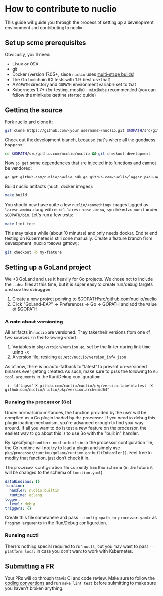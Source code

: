 # How to contribute to nuclio
This guide will guide you through the process of setting up a development environment and contributing to nuclio. 

## Set up some prerequisites
Obviously, you'll need:
- Linux or OSX
- git
- Docker (version 17.05+, since `nuclio` uses [multi-stage builds](https://docs.docker.com/engine/userguide/eng-image/multistage-build/))
- The Go toolchain (CI tests with 1.9, best use that)
- A `GOPATH` directory and `GOPATH` environment variable set to that
- Kubernetes 1.7+ (for testing, mostly) - `minikube` recommended (you can follow the [minikube getting started guide](/docs/setup/k8s/install/k8s-install-minikube.md))

## Getting the source
Fork nuclio and clone it:

```sh
git clone https://github.com/<your username>/nuclio.git $GOPATH/src/github.com/nuclio/nuclio
```

Check out the development branch, because that's where all the goodness happens:

```sh
cd $GOPATH/src/github.com/nuclio/nuclio && git checkout development
```

Now `go get` some dependencies that are injected into functions and cannot be vendored:

```sh
go get github.com/nuclio/nuclio-sdk-go github.com/nuclio/logger pack.ag/amqp
```

Build nuclio artifacts (nuctl, docker images):

```sh
make build
```

You should now have quite a few `nuclio/<something>` images tagged as `latest-amd64` along with `nuctl-latest-<os>-amd64`, symlinked as `nuctl` under `$GOPATH/bin`. Let's run a few tests:

```sh
make lint test
``` 

This may take a while (about 10 minutes) and only needs docker. End to end testing on Kubernetes is still done manually. Create a feature branch from development (nuclio follows gitflow):

```sh
git checkout -b my-feature
```

## Setting up a GoLand project
We <3 GoLand and use it heavily for Go projects. We chose not to include the `.idea` files at this time, but it is super easy to create run/debug targets and use the debugger:
1. Create a new project pointing to $GOPATH/src/github.com/nuclio/nuclio
2. Click "GoLand-EAP" -> Preferences -> Go -> GOPATH and add the value of $GOPATH   

### A note about versioning
All artifacts in `nuclio` are versioned. They take their versions from one of two sources (in the following order):
1. Variables in `pkg/version/version.go`, set by the linker during link time using `-X`
2. A version file, residing at `/etc/nuclio/version_info.json`

As of now, there is no auto-fallback to "latest" to prevent un-versioned binaries ever getting created. As such, make sure to pass the following to `Go tool arguments` in the Run/Debug configuration:
```
-i -ldflags="-X github.com/nuclio/nuclio/pkg/version.label=latest -X github.com/nuclio/nuclio/pkg/version.arch=amd64"
``` 

### Running the processor (Go)
Under normal circumstances, the function provided by the user will be compiled as a Go plugin loaded by the processor. If you need to debug this plugin loading mechanism, you're advanced enough to find your way around. If all you want to do is test a new feature on the processor, the easiest way to go about this is to use Go with the "built in" handler. 

By specifying `handler: nuclio:builtin` in the processor configuration file, the Go runtime will not try to load a plugin and simply use `pkg/processor/runtime/golang/runtime.go:builtInHandler()`. Feel free to modify that function, just don't check it in. 

The processor configuration file currently has this schema (in the future it will be changed to the schema of `function.yaml`):

```yaml
dataBindings: {}
function:
  handler: nuclio:builtin
  runtime: golang
logger:
  level: debug
triggers: {}
```

Create this file somewhere and pass `--config <path to processor.yaml>` as `Program arguments` in the Run/Debug configuration.

### Running nuctl
There's nothing special required to run `nuctl`, but you may want to pass `--platform local` in case you don't want to work with Kubernetes. 

## Submitting a PR

Your PRs will go through travis CI and code review. Make sure to follow the [coding conventions](/docs/devel/coding-conventions.md) and run `make lint test` before submitting to make sure you haven't broken anything.
